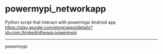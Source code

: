 # powermypi_networkapp
Python script that interact with powermypi Android app<br/>
https://play.google.com/store/apps/details?id=com.thinkedinthesea.powermypi

****
powermypi
